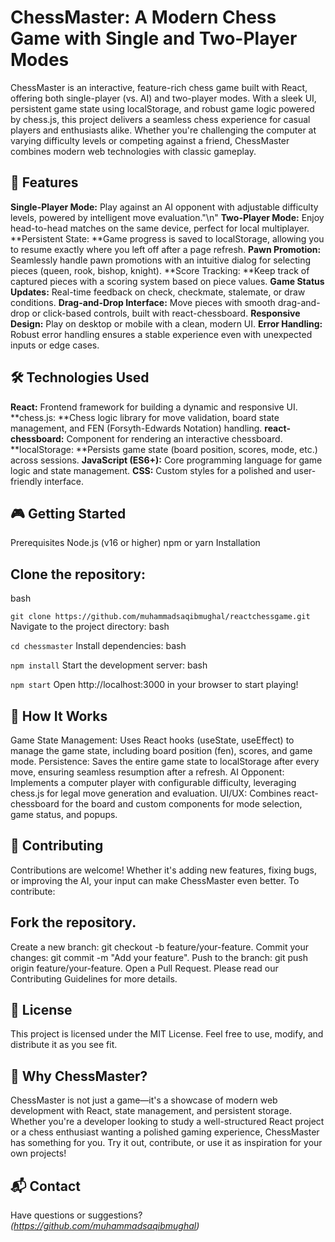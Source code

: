 # ChessMaster: A Modern Chess Game with Single and Two-Player Modes
 

ChessMaster is an interactive, feature-rich chess game built with React, offering both single-player (vs. AI) and two-player modes. With a sleek UI, persistent game state using localStorage, and robust game logic powered by chess.js, this project delivers a seamless chess experience for casual players and enthusiasts alike. Whether you're challenging the computer at varying difficulty levels or competing against a friend, ChessMaster combines modern web technologies with classic gameplay.

## 🚀 Features
**Single-Player Mode:** Play against an AI opponent with adjustable difficulty levels, powered by intelligent move evaluation."\n"
**Two-Player Mode:** Enjoy head-to-head matches on the same device, perfect for local multiplayer.
**Persistent State: **Game progress is saved to localStorage, allowing you to resume exactly where you left off after a page refresh.
**Pawn Promotion:** Seamlessly handle pawn promotions with an intuitive dialog for selecting pieces (queen, rook, bishop, knight).
**Score Tracking: **Keep track of captured pieces with a scoring system based on piece values.
**Game Status Updates:** Real-time feedback on check, checkmate, stalemate, or draw conditions.
**Drag-and-Drop Interface:** Move pieces with smooth drag-and-drop or click-based controls, built with react-chessboard.
**Responsive Design:** Play on desktop or mobile with a clean, modern UI.
**Error Handling:** Robust error handling ensures a stable experience even with unexpected inputs or edge cases.
## 🛠️ Technologies Used
**React:** Frontend framework for building a dynamic and responsive UI.
**chess.js: **Chess logic library for move validation, board state management, and FEN (Forsyth-Edwards Notation) handling.
**react-chessboard:** Component for rendering an interactive chessboard.
**localStorage: **Persists game state (board position, scores, mode, etc.) across sessions.
**JavaScript (ES6+):** Core programming language for game logic and state management.
**CSS:** Custom styles for a polished and user-friendly interface.
## 🎮 Getting Started
Prerequisites
Node.js (v16 or higher)
npm or yarn
Installation

## Clone the repository:
bash

`git clone https://github.com/muhammadsaqibmughal/reactchessgame.git`
Navigate to the project directory:
bash

`cd chessmaster`
Install dependencies:
bash

`npm install`
Start the development server:
bash

`npm start`
Open http://localhost:3000 in your browser to start playing!


## 🧠 How It Works
Game State Management: Uses React hooks (useState, useEffect) to manage the game state, including board position (fen), scores, and game mode.
Persistence: Saves the entire game state to localStorage after every move, ensuring seamless resumption after a refresh.
AI Opponent: Implements a computer player with configurable difficulty, leveraging chess.js for legal move generation and evaluation.
UI/UX: Combines react-chessboard for the board and custom components for mode selection, game status, and popups.
## 🤝 Contributing
Contributions are welcome! Whether it's adding new features, fixing bugs, or improving the AI, your input can make ChessMaster even better. To contribute:

## Fork the repository.
Create a new branch: git checkout -b feature/your-feature.
Commit your changes: git commit -m "Add your feature".
Push to the branch: git push origin feature/your-feature.
Open a Pull Request.
Please read our Contributing Guidelines for more details.

## 📜 License
This project is licensed under the MIT License. Feel free to use, modify, and distribute it as you see fit.

## 🌟 Why ChessMaster?
ChessMaster is not just a game—it's a showcase of modern web development with React, state management, and persistent storage. Whether you're a developer looking to study a well-structured React project or a chess enthusiast wanting a polished gaming experience, ChessMaster has something for you. Try it out, contribute, or use it as inspiration for your own projects!

## 📬 Contact
Have questions or suggestions? _(https://github.com/muhammadsaqibmughal)_
